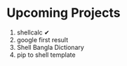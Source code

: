 # Upcoming Projects

1. shellcalc ✔
2. google first result
3. Shell Bangla Dictionary
4. pip to shell template
